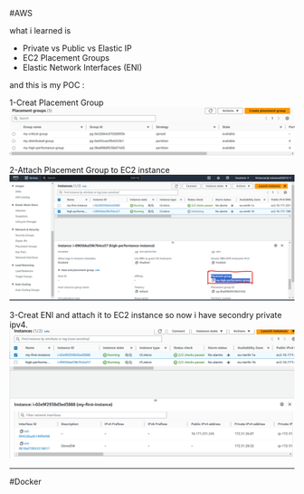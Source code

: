 #AWS

what i learned is
- Private vs Public vs Elastic IP
- EC2 Placement Groups
- Elastic Network Interfaces (ENI)

and this is my POC :

1-Creat Placement Group
![Creat Placement Group](https://github.com/mohannad200210/Sitech-Internship/blob/615e6d5c77f28350948fad1d51b3453e2f0369b8/Daily-Updates%20/Photos/creat%20placement.png)

2-Attach Placement Group to EC2 instance
![Creat Placement Group](https://github.com/mohannad200210/Sitech-Internship/blob/96c85d67d79ea0809b0467053dd960d32eb6aa5d/Daily-Updates%20/Photos/attach%20placement.png)

3-Creat ENI and attach it to EC2 instance so now i have secondry private ipv4.
![Creat Placement Group](https://github.com/mohannad200210/Sitech-Internship/blob/96c85d67d79ea0809b0467053dd960d32eb6aa5d/Daily-Updates%20/Photos/Creat%20ENI%20and%20attach%20it%20to%20instance%20so%20now%20i%20have%20secondry%20private%20ipv4.png)

****
#Docker



